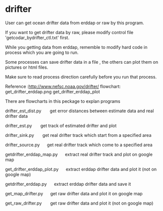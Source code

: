 drifter
=========
User can get ocean drifter data from erddap or raw by this program. 

If you want to get drifter data by raw, please modify control file 'getcodar_bydrifter_ctl.txt' first. 

While you getting data from erddap, rememble to modify hard code in process which you are going to run.

Some processes can save drifter data in a file , the others can plot them on pictures or html files.

Make sure to read process direction carefully before you run that process.

Reference :http://www.nefsc.noaa.gov/drifter/ flowchart: get_drifter_erddap.png get_drifter_erddap_plot



There are flowcharts in this peckage to explan programs 


drifter_est_dist.py &nbsp;&nbsp;&nbsp;&nbsp;&nbsp; get error distances between estimate data and real drifter data

drifter_est.py &nbsp;&nbsp;&nbsp;&nbsp;&nbsp; get track of estimated drifter and plot

drifter_sink.py &nbsp;&nbsp;&nbsp;&nbsp;&nbsp; get real drifter track which start from a specified area

drifter_source.py&nbsp;&nbsp;&nbsp;&nbsp;&nbsp;  get real drifter track which come to a specified area

getdrifter_erddap_map.py&nbsp;&nbsp;&nbsp;&nbsp;&nbsp;  extract real drifter track and plot on google map

get_drifter_erddap_plot.py&nbsp;&nbsp;&nbsp;&nbsp;&nbsp;  extract erddap drifter data and plot it (not on google map)

getdrifter_erddap.py&nbsp;&nbsp;&nbsp;&nbsp;&nbsp;  extract erddap drifter data and save it

get_map_drifter.py&nbsp;&nbsp;&nbsp;&nbsp;&nbsp;  get raw drifter data and plot it on google map

get_raw_drifter.py &nbsp;&nbsp;&nbsp;&nbsp;&nbsp; get raw drifter data and plot it (not on google map)
